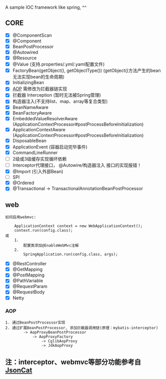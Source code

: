 
A sample IOC framework like spring, ^^


## CORE

* [x] @ComponentScan
* [x] @Component
* [x] BeanPostProcessor
* [x] @Autowired
* [x] @Resource
* [x] @Value (支持.properties/.yml/.yaml配置文件)
* [x] FactoryBean(getObject(), getObjectType()) (getObject()方法产生的bean无法实现bean的生命周期)
* [x] InitializingBean
* [x] [AOP](#AOP) 需修改为拦截器链实现
* [x] 拦截器 Interception (暂时无法被Spring管理)
* [x] 构造器注入(不支持list、map、array等复合类型)
* [x] BeanNameAware
* [x] BeanFactoryAware
* [x] EmbeddedValueResolverAware (ApplicationContextProcessor#postProcessBeforeInitialization)
* [x] ApplicationContextAware    (ApplicationContextProcessor#postProcessBeforeInitialization)
* [x] DisposableBean
* [x] ApplicationEvent (容器启动完毕事件)
* [x] CommandLineRunner
* [ ] 2级或3级缓存实现循环依赖
* [ ] Interceptor代理接口， @Autowire/构造器注入 接口的实现报错！
* [x] @Import (引入外部Bean)
* [ ] SPI
* [x] @Ordered
* [x] @Transactional -> TransactionalAnnotationBeanPostProcessor

## web

```
如何启用webmvc:

    ApplicationContext context = new WebApplicationContext();
    context.run(config.class);
或 
    1.
        配置类添加@EnableWebMvc注解    
    2. 
        SpringApplication.run(config.class, args);
```

* [x] @RestController
* [x] @GetMapping
* [x] @PostMapping
* [x] @PathVariable
* [x] @RequestParam
* [x] @RequestBody
* [x] Netty

### AOP 
```
1. 通过BeanPostProcessor实现
2. 通过扩展BeanPostProcessor, 添加拦截器调用链(原理：mybatis-interceptor)
        -> AopProxyBeanPostProcessor
            -> AopProxyFactory
                -> CglibAopProxy
                -> JdkAopProxy
```

## 注：interceptor、webmvc等部分功能参考自 [JsonCat](https://github.com/Snailclimb/jsoncat)
